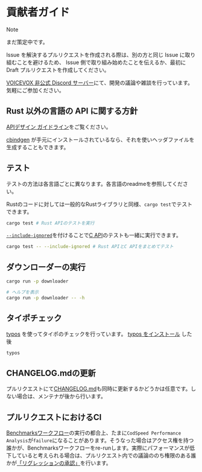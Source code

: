 # 貢献者ガイド

> [!NOTE]
> まだ策定中です。

Issue を解決するプルリクエストを作成される際は、別の方と同じ Issue に取り組むことを避けるため、
Issue 側で取り組み始めたことを伝えるか、最初に Draft プルリクエストを作成してください。

[VOICEVOX 非公式 Discord サーバー](https://discord.gg/WMwWetrzuh)にて、開発の議論や雑談を行っています。気軽にご参加ください。

## Rust 以外の言語の API に関する方針

[APIデザイン ガイドライン](./docs/guide/dev/api-design.md)をご覧ください。

[cbindgen](https://crates.io/crates/cbindgen) が手元にインストールされているなら、それを使いヘッダファイルを生成することもできます。

## テスト

テストの方法は各言語ごとに異なります。各言語のreadmeを参照してください。

Rustのコードに対しては一般的なRustライブラリと同様、`cargo test`でテストできます。

```bash
cargo test # Rust APIのテストを実行
```

[`--include-ignored`]を付けることで[C API]のテストも一緒に実行できます。

```bash
cargo test -- --include-ignored # Rust APIとC APIをまとめてテスト
```

[`--include-ignored`]: https://doc.rust-lang.org/reference/attributes/testing.html#the-ignore-attribute
[C API]: ./crates/voicevox_core_c_api/

## ダウンローダーの実行

```bash
cargo run -p downloader

# ヘルプを表示
cargo run -p downloader -- -h
```

## タイポチェック

[typos](https://github.com/crate-ci/typos) を使ってタイポのチェックを行っています。
[typos をインストール](https://github.com/crate-ci/typos#install) した後

```bash
typos
```

## CHANGELOG.mdの更新

プルリクエストにて[CHANGELOG.md](./CHANGELOG.md)も同時に更新するかどうかは任意です。しない場合は、メンテナが後から行います。

## プルリクエストにおけるCI

[Benchmarksワークフロー]の実行の都合上、たまに`CodSpeed Performance Analysis`が`failure`になることがあります。そうなった場合はアクセス権を持つ誰かが、Benchmarksワークフローをre-runします。実際にパフォーマンスが低下していると考えられる場合は、プルリクエスト内での議論ののち権限のある誰かが[「リグレッションの承認」]を行います。

[Benchmarksワークフロー]: ./.github/workflows/benchmarks.yml
[「リグレッションの承認」]: https://codspeed.io/docs/features/performance-checks#acknowledge-regressions-or-benchmark-drops
